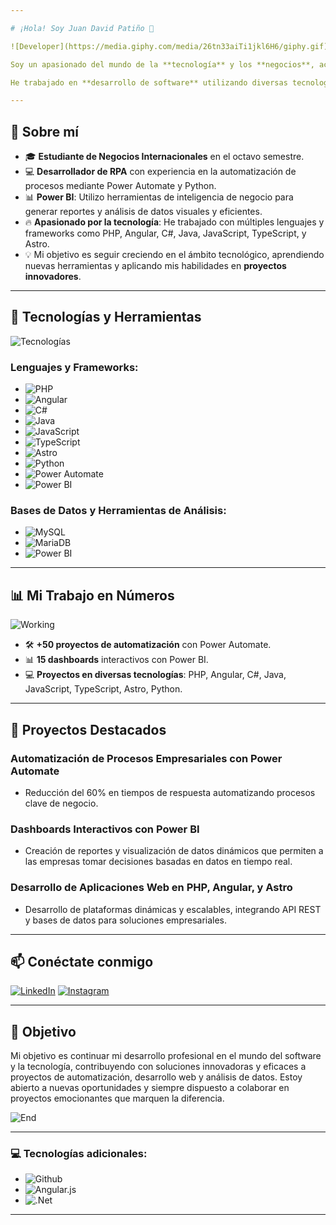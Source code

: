 ```yaml
---

# ¡Hola! Soy Juan David Patiño 👋

![Developer](https://media.giphy.com/media/26tn33aiTi1jkl6H6/giphy.gif)

Soy un apasionado del mundo de la **tecnología** y los **negocios**, actualmente cursando el octavo semestre de **Negocios Internacionales**. Además, estoy estudiando **Tecnología en Análisis y Desarrollo de Software** y tengo un año de experiencia en desarrollo **RPA** (Automatización de Procesos Robóticos), utilizando tecnologías como **Power Automate**, **Python** y **Power BI**.

He trabajado en **desarrollo de software** utilizando diversas tecnologías como **PHP, Angular, C#, Java, JavaScript, TypeScript,** y **Astro**, aplicando mis conocimientos en una amplia gama de proyectos.

---
```


## 🚀 Sobre mí

- 🎓 **Estudiante de Negocios Internacionales** en el octavo semestre.
- 💻 **Desarrollador de RPA** con experiencia en la automatización de procesos mediante Power Automate y Python.
- 📊 **Power BI**: Utilizo herramientas de inteligencia de negocio para generar reportes y análisis de datos visuales y eficientes.
- 🔥 **Apasionado por la tecnología**: He trabajado con múltiples lenguajes y frameworks como PHP, Angular, C#, Java, JavaScript, TypeScript, y Astro.
- 💡 Mi objetivo es seguir creciendo en el ámbito tecnológico, aprendiendo nuevas herramientas y aplicando mis habilidades en **proyectos innovadores**.

---

## 🔧 Tecnologías y Herramientas

![Tecnologías](https://media.giphy.com/media/jTNG3RF6EwbkpD4LZx/giphy.gif)

### Lenguajes y Frameworks:

- ![PHP](https://img.shields.io/badge/php-%23777BB4.svg?style=for-the-badge&logo=php&logoColor=white)
- ![Angular](https://img.shields.io/badge/angular-%23E23237.svg?style=for-the-badge&logo=angular&logoColor=white)
- ![C#](https://img.shields.io/badge/c%23-%23239120.svg?style=for-the-badge&logo=csharp&logoColor=white)
- ![Java](https://img.shields.io/badge/java-%23ED8B00.svg?style=for-the-badge&logo=java&logoColor=white)
- ![JavaScript](https://img.shields.io/badge/javascript-%23323330.svg?style=for-the-badge&logo=javascript&logoColor=%23F7DF1E)
- ![TypeScript](https://img.shields.io/badge/typescript-%23007ACC.svg?style=for-the-badge&logo=typescript&logoColor=white)
- ![Astro](https://img.shields.io/badge/astro-%23FF5D01.svg?style=for-the-badge&logo=astro&logoColor=white)
- ![Python](https://img.shields.io/badge/python-3670A0?style=for-the-badge&logo=python&logoColor=ffdd54)
- ![Power Automate](https://img.shields.io/badge/Power%20Automate-0066CC?style=for-the-badge&logo=microsoft-power-automate&logoColor=white)
- ![Power BI](https://img.shields.io/badge/Power%20BI-F2C811?style=for-the-badge&logo=power-bi&logoColor=black)

### Bases de Datos y Herramientas de Análisis:
- ![MySQL](https://img.shields.io/badge/mysql-%2300000f.svg?style=for-the-badge&logo=mysql&logoColor=white)
- ![MariaDB](https://img.shields.io/badge/MariaDB-003545?style=for-the-badge&logo=mariadb&logoColor=white)
- ![Power BI](https://upload.wikimedia.org/wikipedia/commons/thumb/c/cf/New_Power_BI_Logo.svg/630px-New_Power_BI_Logo.svg.png)

---

## 📊 Mi Trabajo en Números

![Working](https://media.giphy.com/media/l0MYu5JMpG62bT2A0/giphy.gif)

- 🛠️ **+50 proyectos de automatización** con Power Automate.
- 📊 **15 dashboards** interactivos con Power BI.
- 💻 **Proyectos en diversas tecnologías**: PHP, Angular, C#, Java, JavaScript, TypeScript, Astro, Python.

---

## 🌟 Proyectos Destacados

### Automatización de Procesos Empresariales con Power Automate
- Reducción del 60% en tiempos de respuesta automatizando procesos clave de negocio.

### Dashboards Interactivos con Power BI
- Creación de reportes y visualización de datos dinámicos que permiten a las empresas tomar decisiones basadas en datos en tiempo real.

### Desarrollo de Aplicaciones Web en PHP, Angular, y Astro
- Desarrollo de plataformas dinámicas y escalables, integrando API REST y bases de datos para soluciones empresariales.

---

## 📫 Conéctate conmigo

[![LinkedIn](https://img.shields.io/badge/LinkedIn-%230077B5.svg?style=for-the-badge&logo=linkedin&logoColor=white)](https://www.linkedin.com/in/juan-david-pati%C3%B1o-medina-846b82292/) 
[![Instagram](https://img.shields.io/badge/Instagram-%23E4405F.svg?style=for-the-badge&logo=Instagram&logoColor=white)](https://www.instagram.com/juanda227_/)

---

## 🎯 Objetivo

Mi objetivo es continuar mi desarrollo profesional en el mundo del software y la tecnología, contribuyendo con soluciones innovadoras y eficaces a proyectos de automatización, desarrollo web y análisis de datos. Estoy abierto a nuevas oportunidades y siempre dispuesto a colaborar en proyectos emocionantes que marquen la diferencia.

![End](https://media.giphy.com/media/LmNwrBhejkK9EFP504/giphy.gif)

---

### 💻 Tecnologías adicionales:

- ![Github](https://img.shields.io/badge/github-%23121011.svg?style=for-the-badge&logo=github&logoColor=white)
- ![Angular.js](https://img.shields.io/badge/angular.js-%23E23237.svg?style=for-the-badge&logo=angularjs&logoColor=white)
- ![.Net](https://img.shields.io/badge/.NET-5C2D91?style=for-the-badge&logo=.net&logoColor=white)
  
---

